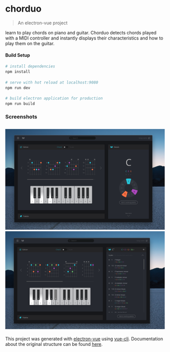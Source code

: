 # chorduo

> An electron-vue project

learn to play chords on piano and guitar. Chorduo detects chords played with a MIDI controller and instantly displays their characteristics and how to play them on the guitar. 

#### Build Setup

``` bash
# install dependencies
npm install

# serve with hot reload at localhost:9080
npm run dev

# build electron application for production
npm run build


```
### Screenshots
![Alt text](/screenshots/s1.png?raw=true") ![Alt text](/screenshots/s2.png?raw=true)
---


This project was generated with [electron-vue](https://github.com/SimulatedGREG/electron-vue) using [vue-cli](https://github.com/vuejs/vue-cli). Documentation about the original structure can be found [here](https://simulatedgreg.gitbooks.io/electron-vue/content/index.html).
